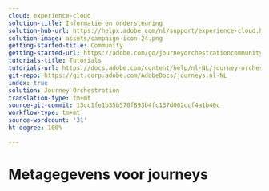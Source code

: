 ```yaml
---
cloud: experience-cloud
solution-title: Informatie en ondersteuning
solution-hub-url: https://helpx.adobe.com/nl/support/experience-cloud.html
solution-image: assets/campaign-icon-24.png
getting-started-title: Community
getting-started-url: https://adobe.com/go/journeyorchestrationcommunity
tutorials-title: Tutorials
tutorials-url: https://docs.adobe.com/content/help/nl-NL/journey-orchestration-learn/tutorials/understanding-journey-orchestration.html
git-repo: https://git.corp.adobe.com/AdobeDocs/journeys.nl-NL
index: true
solution: Journey Orchestration
translation-type: tm+mt
source-git-commit: 13cc1fe1b35b570f893b4fc137d002ccf4a1b40c
workflow-type: tm+mt
source-wordcount: '31'
ht-degree: 100%

---
```



# Metagegevens voor journeys
